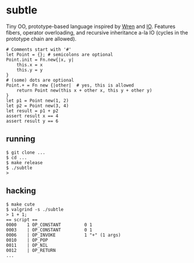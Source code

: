 # subtle

Tiny OO, prototype-based language inspired by
[Wren](https://github.com/wren-lang/wren) and
[IO](https://iolanguage.org/).
Features fibers, operator overloading, and
recursive inheritance a-la IO (cycles in the prototype chain are allowed).

    # Comments start with '#'
    let Point = {}; # semicolons are optional
    Point.init = Fn.new{|x, y|
        this.x = x
        this.y = y
    }
    # (some) dots are optional
    Point.+ = Fn new {|other|  # yes, this is allowed
        return Point new(this x + other x, this y + other y)
    }
    let p1 = Point new(1, 2)
    let p2 = Point new(3, 4)
    let result = p1 + p2
    assert result x == 4
    assert result y == 6

## running

    $ git clone ...
    $ cd ...
    $ make release
    $ ./subtle
    >

## hacking

    $ make cute
    $ valgrind -s ./subtle
    > 1 + 1;
    == script ==
    0000    1 OP_CONSTANT         0 1
    0003    | OP_CONSTANT         0 1
    0006    | OP_INVOKE           1 "+" (1 args)
    0010    | OP_POP
    0011    | OP_NIL
    0012    | OP_RETURN
    ...
